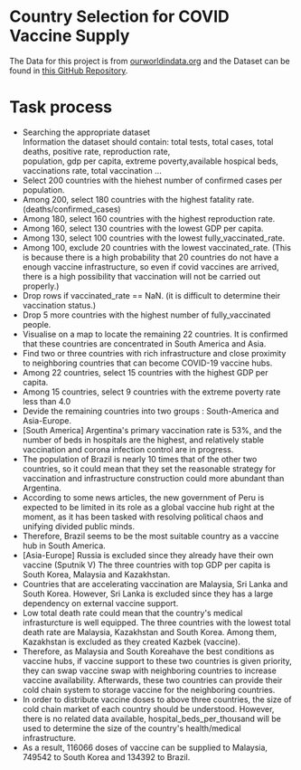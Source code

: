 # Country Selection for COVID Vaccine Supply

The Data for this project is from [ourworldindata.org](https://ourworldindata.org/coronavirus-source-data) and the Dataset can be found in [this GitHub Repository](https://github.com/owid/covid-19-data/tree/master/public/data/). <br>

# Task process
* Searching the appropriate dataset <br>
Information the dataset should contain: total tests, total cases, total deaths, positive rate, reproduction rate, <br>
population, gdp per capita, extreme poverty,available hospical beds, vaccinations rate, total vaccination ... <br>
* Select 200 countries with the hiehest number of confirmed cases per population.
* Among 200, select 180 countries with the highest fatality rate. (deaths/confirmed_cases)
* Among 180, select 160 countries with the highest reproduction rate.
* Among 160, select 130 countries with the lowest GDP per capita.
* Among 130, select 100 countries with the lowest fully_vaccinated_rate.
* Among 100, exclude 20 countries with the lowest vaccinated_rate. (This is because there is a high probability that 20 countries do not have a enough vaccine infrastructure, so even if covid vaccines are arrived, there is a high possibility that vaccination will not be carried out properly.)
* Drop rows if vaccinated_rate == NaN. (it is difficult to determine their vaccination status.)
* Drop 5 more countries with the highest number of fully_vaccinated people.
* Visualise on a map to locate the remaining 22 countries. It is confirmed that these countries are concentrated in South America and Asia.
* Find two or three countries with rich infrastructure and close proximity to neighboring countries that can become COVID-19 vaccine hubs.
* Among 22 countries, select 15 countries with the highest GDP per capita.
* Among 15 countries, select 9 countries with the extreme poverty rate less than 4.0
* Devide the remaining countries into two groups : South-America and Asia-Europe.
* [South America] Argentina's primary vaccination rate is 53%, and the number of beds in hospitals are the highest, and relatively stable vaccination and corona infection control are in progress.
* The population of Brazil is nearly 10 times that of the other two countries, so it could mean that they set the reasonable strategy for vaccination and infrastructure construction could more abundant than Argentina.
* According to some news articles, the new government of Peru is expected to be limited in its role as a global vaccine hub right at the moment, as it has been tasked with resolving political chaos and unifying divided public minds.
* Therefore, Brazil seems to be the most suitable country as a vaccine hub in South America.
* [Asia-Europe] Russia is excluded since they already have their own vaccine (Sputnik V) The three countries with top GDP per capita is South Korea, Malaysia and Kazakhstan.
* Countries that are accelerating vaccination are Malaysia, Sri Lanka and South Korea. However, Sri Lanka is excluded since they has a large dependency on external vaccine support.
* Low total death rate could mean that the country's medical infrasturcture is well equipped. The three countries with the lowest total death rate are Malaysia, Kazakhstan and South Korea. Among them, Kazakhstan is excluded as they created Kazbek (vaccine).
* Therefore, as Malaysia and South Koreahave the best conditions as vaccine hubs, if vaccine support to these two countries is given priority, they can swap vaccine swap with neighboring countries to increase vaccine availability. Afterwards, these two countries can provide their cold chain system to storage vaccine for the neighboring countries.
* In order to distribute vaccine doses to above three countries, the size of cold chain market of each country should be understood. However, there is no related data available, 
hospital_beds_per_thousand will be used to determine the size of the country's health/medical infrastructure.
* As a result, 116066 doses of vaccine can be supplied to Malaysia, 749542 to South Korea and 134392 to Brazil.
